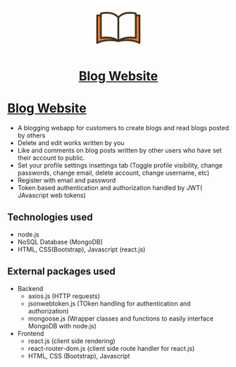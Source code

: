<p align='center'>
  <img src='https://github.com/YashKarnik/blog_website/blob/master/client/public/favicon.svg' width='20%' />
  <h1 align='center'><a href='https://yk-blogger.herokuapp.com/'>Blog Website</a></h1>
</p>

# [Blog Website](https://yk-blogger.herokuapp.com) 
* A blogging webapp for customers to create blogs and read blogs posted by others
* Delete and edit works written by you
* Like and comments on blog posts written by other users who have set their account to public.
* Set your profile settings insettings tab (Toggle profile visibility, change passwords, change email, delete account, change username, etc)
* Register with email and password
* Token based authentication and authorization handled by JWT( JAvascript web tokens)

## Technologies used
* node.js
* NoSQL Database (MongoDB)
* HTML, CSS(Bootstrap), Javascript (react.js)

## External packages used
* Backend
  * axios.js (HTTP requests)
  * jsonwebtoken.js (TOken handling for authentication and authorization)
  * mongoose.js (Wrapper classes and functions to easily interface MongoDB with node.js)
* Frontend 
  * react.js (client side rendering)
  * react-router-dom.js (client side route handler for react.js)   
  * HTML, CSS (Bootstrap), Javascript
